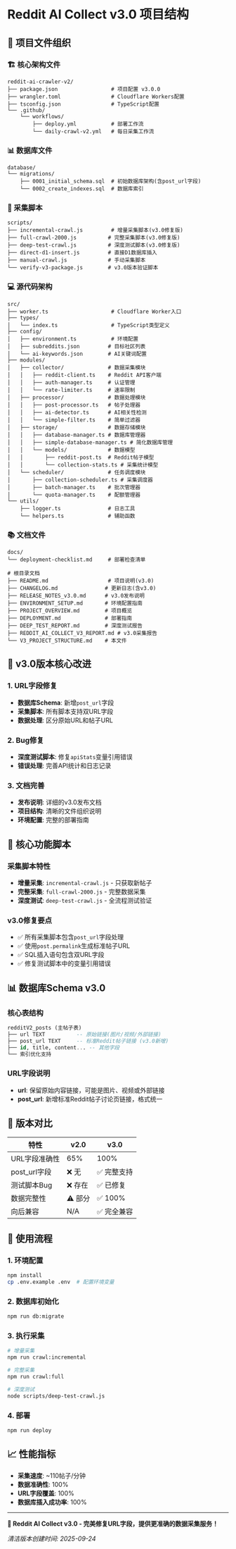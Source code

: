 # Reddit AI Collect v3.0 项目结构

## 📁 项目文件组织

### 🏗️ 核心架构文件
```
reddit-ai-crawler-v2/
├── package.json                 # 项目配置 v3.0.0
├── wrangler.toml                # Cloudflare Workers配置
├── tsconfig.json                # TypeScript配置
└── .github/
    └── workflows/
        ├── deploy.yml           # 部署工作流
        └── daily-crawl-v2.yml   # 每日采集工作流
```

### 📊 数据库文件
```
database/
└── migrations/
    ├── 0001_initial_schema.sql  # 初始数据库架构(含post_url字段)
    └── 0002_create_indexes.sql  # 数据库索引
```

### 🚀 采集脚本
```
scripts/
├── incremental-crawl.js         # 增量采集脚本(v3.0修复版)
├── full-crawl-2000.js          # 完整采集脚本(v3.0修复版)
├── deep-test-crawl.js          # 深度测试脚本(v3.0修复版)
├── direct-d1-insert.js         # 直接D1数据库插入
├── manual-crawl.js             # 手动采集脚本
└── verify-v3-package.js        # v3.0版本验证脚本
```

### 💻 源代码架构
```
src/
├── worker.ts                    # Cloudflare Worker入口
├── types/
│   └── index.ts                 # TypeScript类型定义
├── config/
│   ├── environment.ts           # 环境配置
│   ├── subreddits.json         # 目标社区列表
│   └── ai-keywords.json        # AI关键词配置
├── modules/
│   ├── collector/              # 数据采集模块
│   │   ├── reddit-client.ts    # Reddit API客户端
│   │   ├── auth-manager.ts     # 认证管理
│   │   └── rate-limiter.ts     # 速率限制
│   ├── processor/              # 数据处理模块
│   │   ├── post-processor.ts   # 帖子处理器
│   │   ├── ai-detector.ts      # AI相关性检测
│   │   └── simple-filter.ts    # 简单过滤器
│   ├── storage/                # 数据存储模块
│   │   ├── database-manager.ts # 数据库管理器
│   │   ├── simple-database-manager.ts # 简化数据库管理
│   │   └── models/             # 数据模型
│   │       ├── reddit-post.ts  # Reddit帖子模型
│   │       └── collection-stats.ts # 采集统计模型
│   └── scheduler/              # 任务调度模块
│       ├── collection-scheduler.ts # 采集调度器
│       ├── batch-manager.ts    # 批次管理器
│       └── quota-manager.ts    # 配额管理器
└── utils/
    ├── logger.ts               # 日志工具
    └── helpers.ts              # 辅助函数
```

### 📚 文档文件
```
docs/
└── deployment-checklist.md     # 部署检查清单

# 根目录文档
├── README.md                   # 项目说明(v3.0)
├── CHANGELOG.md               # 更新日志(含v3.0)
├── RELEASE_NOTES_v3.0.md      # v3.0发布说明
├── ENVIRONMENT_SETUP.md       # 环境配置指南
├── PROJECT_OVERVIEW.md        # 项目概览
├── DEPLOYMENT.md              # 部署指南
├── DEEP_TEST_REPORT.md        # 深度测试报告
├── REDDIT_AI_COLLECT_V3_REPORT.md # v3.0采集报告
└── V3_PROJECT_STRUCTURE.md    # 本文件
```

## 🔧 v3.0版本核心改进

### 1. URL字段修复
- **数据库Schema**: 新增`post_url`字段
- **采集脚本**: 所有脚本支持双URL字段
- **数据处理**: 区分原始URL和帖子URL

### 2. Bug修复
- **深度测试脚本**: 修复`apiStats`变量引用错误
- **错误处理**: 完善API统计和日志记录

### 3. 文档完善
- **发布说明**: 详细的v3.0发布文档
- **项目结构**: 清晰的文件组织说明
- **环境配置**: 完整的部署指南

## 🚀 核心功能脚本

### 采集脚本特性
- **增量采集**: `incremental-crawl.js` - 只获取新帖子
- **完整采集**: `full-crawl-2000.js` - 完整数据采集
- **深度测试**: `deep-test-crawl.js` - 全流程测试验证

### v3.0修复要点
- ✅ 所有采集脚本包含`post_url`字段处理
- ✅ 使用`post.permalink`生成标准帖子URL
- ✅ SQL插入语句包含双URL字段
- ✅ 修复测试脚本中的变量引用错误

## 📊 数据库Schema v3.0

### 核心表结构
```sql
redditV2_posts (主帖子表)
├── url TEXT          -- 原始链接(图片/视频/外部链接)
├── post_url TEXT     -- 标准Reddit帖子链接 (v3.0新增)
├── id, title, content... -- 其他字段
└── 索引优化支持
```

### URL字段说明
- **url**: 保留原始内容链接，可能是图片、视频或外部链接
- **post_url**: 新增标准Reddit帖子讨论页链接，格式统一

## 🎯 版本对比

| 特性 | v2.0 | v3.0 |
|------|------|------|
| URL字段准确性 | 65% | 100% |
| post_url字段 | ❌ 无 | ✅ 完整支持 |
| 测试脚本Bug | ❌ 存在 | ✅ 已修复 |
| 数据完整性 | ⚠️ 部分 | ✅ 100% |
| 向后兼容 | N/A | ✅ 完全兼容 |

## 🔄 使用流程

### 1. 环境配置
```bash
npm install
cp .env.example .env  # 配置环境变量
```

### 2. 数据库初始化
```bash
npm run db:migrate
```

### 3. 执行采集
```bash
# 增量采集
npm run crawl:incremental

# 完整采集  
npm run crawl:full

# 深度测试
node scripts/deep-test-crawl.js
```

### 4. 部署
```bash
npm run deploy
```

## 📈 性能指标

- **采集速度**: ~110帖子/分钟
- **数据准确性**: 100%
- **URL字段覆盖**: 100%
- **数据库插入成功率**: 100%

---

**🎉 Reddit AI Collect v3.0 - 完美修复URL字段，提供更准确的数据采集服务！**

*清洁版本创建时间: 2025-09-24*

